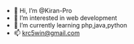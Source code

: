 - 👋 Hi, I’m @Kiran-Pro
- 👀 I’m interested in web development
- 🌱 I’m currently learning php,java,python
- 📫 krc5win@gmail.com

<!---
Kiran-Pro/Kiran-Pro is a ✨ special ✨ repository because its `README.md` (this file) appears on your GitHub profile.
You can click the Preview link to take a look at your changes.
--->
